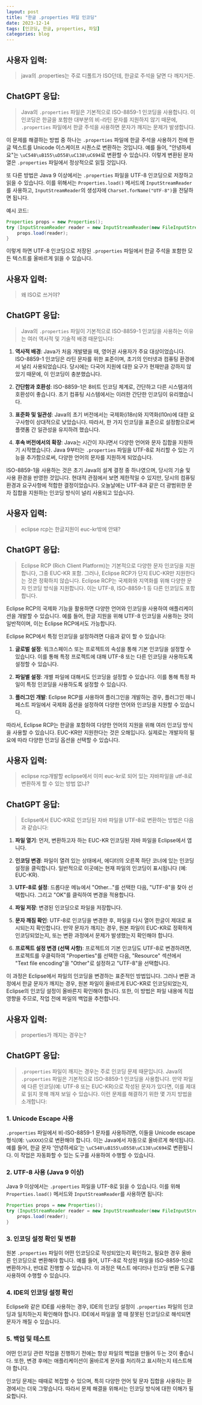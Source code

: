 ```yaml
---
layout: post
title: "한글 .properties 파일 인코딩"
date: 2023-12-14
tags: [인코딩, 한글, properties, 파일]
categories: blog
---
```


## 사용자 입력:
> java의 .properties는 주로 디폴트가 ISO던데, 한글로 주석을 달면 다 깨지거든.

## ChatGPT 응답:
> Java의 `.properties` 파일은 기본적으로 ISO-8859-1 인코딩을 사용합니다. 이 인코딩은 한글을 포함한 대부분의 비-라틴 문자를 지원하지 않기 때문에, `.properties` 파일에서 한글 주석을 사용하면 문자가 깨지는 문제가 발생합니다.

이 문제를 해결하는 방법 중 하나는 `.properties` 파일에 한글 주석을 사용하기 전에 한글 텍스트를 Unicode 이스케이프 시퀀스로 변환하는 것입니다. 예를 들어, "안녕하세요"는 `\uC548\uB155\uD558\uC138\uC694`로 변환할 수 있습니다. 이렇게 변환된 문자열은 `.properties` 파일에서 정상적으로 읽힐 것입니다.

또 다른 방법은 Java 9 이상에서는 `.properties` 파일을 UTF-8 인코딩으로 저장하고 읽을 수 있습니다. 이를 위해서는 `Properties.load()` 메서드에 `InputStreamReader`를 사용하고, `InputStreamReader`의 생성자에 `Charset.forName("UTF-8")`을 전달하면 됩니다.

예시 코드:
```java
Properties props = new Properties();
try (InputStreamReader reader = new InputStreamReader(new FileInputStream("yourfile.properties"), StandardCharsets.UTF_8)) {
    props.load(reader);
}
```

이렇게 하면 UTF-8 인코딩으로 저장된 `.properties` 파일에서 한글 주석을 포함한 모든 텍스트를 올바르게 읽을 수 있습니다.

## 사용자 입력:
> 왜 ISO로 쓰거야?

## ChatGPT 응답:
> Java의 `.properties` 파일이 기본적으로 ISO-8859-1 인코딩을 사용하는 이유는 여러 역사적 및 기술적 배경 때문입니다:

1. **역사적 배경**: Java가 처음 개발됐을 때, 영어권 사용자가 주요 대상이었습니다. ISO-8859-1 인코딩은 라틴 문자를 위한 표준이며, 초기의 인터넷과 컴퓨팅 환경에서 널리 사용되었습니다. 당시에는 다국어 지원에 대한 요구가 현재만큼 강하지 않았기 때문에, 이 인코딩이 충분했습니다.

2. **간단함과 호환성**: ISO-8859-1은 8비트 인코딩 체계로, 간단하고 다른 시스템과의 호환성이 좋습니다. 초기 컴퓨팅 시스템에서는 이러한 간단한 인코딩이 유리했습니다.

3. **표준화 및 일관성**: Java의 초기 버전에서는 국제화(i18n)와 지역화(l10n)에 대한 요구사항이 상대적으로 낮았습니다. 따라서, 한 가지 인코딩을 표준으로 설정함으로써 플랫폼 간 일관성을 유지하려 했습니다.

4. **후속 버전에서의 확장**: Java는 시간이 지나면서 다양한 언어와 문자 집합을 지원하기 시작했습니다. Java 9부터는 `.properties` 파일을 UTF-8로 처리할 수 있는 기능을 추가함으로써, 다양한 언어의 문자를 지원하게 되었습니다.

ISO-8859-1을 사용하는 것은 초기 Java의 설계 결정 중 하나였으며, 당시의 기술 및 사용 환경을 반영한 것입니다. 현대적 관점에서 보면 제한적일 수 있지만, 당시의 컴퓨팅 환경과 요구사항에 적합한 결정이었습니다. 오늘날에는 UTF-8과 같은 더 광범위한 문자 집합을 지원하는 인코딩 방식이 널리 사용되고 있습니다.

## 사용자 입력:
> eclipse rcp는 한글지원이 euc-kr밖에 안돼?

## ChatGPT 응답:
> Eclipse RCP (Rich Client Platform)는 기본적으로 다양한 문자 인코딩을 지원합니다, 그중 EUC-KR 포함. 그러나, Eclipse RCP가 단지 EUC-KR만 지원한다는 것은 정확하지 않습니다. Eclipse RCP는 국제화와 지역화를 위해 다양한 문자 인코딩 방식을 지원합니다. 이는 UTF-8, ISO-8859-1 등 다른 인코딩도 포함합니다.

Eclipse RCP의 국제화 기능을 활용하면 다양한 언어와 인코딩을 사용하여 애플리케이션을 개발할 수 있습니다. 예를 들어, 한글 지원을 위해 UTF-8 인코딩을 사용하는 것이 일반적이며, 이는 Eclipse RCP에서도 가능합니다.

Eclipse RCP에서 특정 인코딩을 설정하려면 다음과 같이 할 수 있습니다:

1. **글로벌 설정**: 워크스페이스 또는 프로젝트의 속성을 통해 기본 인코딩을 설정할 수 있습니다. 이를 통해 특정 프로젝트에 대해 UTF-8 또는 다른 인코딩을 사용하도록 설정할 수 있습니다.

2. **파일별 설정**: 개별 파일에 대해서도 인코딩을 설정할 수 있습니다. 이를 통해 특정 파일이 특정 인코딩을 사용하도록 설정할 수 있습니다.

3. **플러그인 개발**: Eclipse RCP를 사용하여 플러그인을 개발하는 경우, 플러그인 매니페스트 파일에서 국제화 옵션을 설정하여 다양한 언어와 인코딩을 지원할 수 있습니다.

따라서, Eclipse RCP는 한글을 포함하여 다양한 언어의 지원을 위해 여러 인코딩 방식을 사용할 수 있습니다. EUC-KR만 지원한다는 것은 오해입니다. 실제로는 개발자의 필요에 따라 다양한 인코딩 옵션을 선택할 수 있습니다.

## 사용자 입력:
> eclipse rcp개발할 eclipse에서 이미 euc-kr로 되어 있는 자바파일을 utf-8로 변환하게 할 수 있는 방법 없냐?

## ChatGPT 응답:
> Eclipse에서 EUC-KR로 인코딩된 자바 파일을 UTF-8로 변환하는 방법은 다음과 같습니다:

1. **파일 열기**: 먼저, 변환하고자 하는 EUC-KR 인코딩된 자바 파일을 Eclipse에서 엽니다.

2. **인코딩 변경**: 파일이 열려 있는 상태에서, 에디터의 오른쪽 하단 코너에 있는 인코딩 설정을 클릭합니다. 일반적으로 이곳에는 현재 파일의 인코딩이 표시됩니다 (예: EUC-KR).

3. **UTF-8로 설정**: 드롭다운 메뉴에서 "Other..."를 선택한 다음, "UTF-8"을 찾아 선택합니다. 그리고 "OK"를 클릭하여 변경을 적용합니다.

4. **파일 저장**: 변경된 인코딩으로 파일을 저장합니다.

5. **문자 깨짐 확인**: UTF-8로 인코딩을 변경한 후, 파일을 다시 열어 한글이 제대로 표시되는지 확인합니다. 만약 문자가 깨지는 경우, 원본 파일이 EUC-KR로 정확하게 인코딩되었는지, 또는 변환 과정에서 문제가 발생했는지 확인해야 합니다.

6. **프로젝트 설정 변경 (선택 사항)**: 프로젝트의 기본 인코딩도 UTF-8로 변경하려면, 프로젝트를 우클릭하여 "Properties"를 선택한 다음, "Resource" 섹션에서 "Text file encoding"을 "Other"로 설정하고 "UTF-8"을 선택합니다.

이 과정은 Eclipse에서 파일의 인코딩을 변경하는 표준적인 방법입니다. 그러나 변환 과정에서 한글 문자가 깨지는 경우, 원본 파일이 올바르게 EUC-KR로 인코딩되었는지, Eclipse의 인코딩 설정이 올바른지 확인해야 합니다. 또한, 이 방법은 파일 내용에 직접 영향을 주므로, 작업 전에 파일의 백업을 추천합니다.

## 사용자 입력:
> properties가 깨지는 경우는?

## ChatGPT 응답:
> `.properties` 파일이 깨지는 경우는 주로 인코딩 문제 때문입니다. Java의 `.properties` 파일은 기본적으로 ISO-8859-1 인코딩을 사용합니다. 만약 파일에 다른 인코딩(예: UTF-8 또는 EUC-KR)으로 작성된 문자가 있다면, 이를 제대로 읽지 못해 깨져 보일 수 있습니다. 이런 문제를 해결하기 위한 몇 가지 방법을 소개합니다:

### 1. Unicode Escape 사용
`.properties` 파일에서 비-ISO-8859-1 문자를 사용하려면, 이들을 Unicode escape 형식(예: `\uXXXX`)으로 변환해야 합니다. 이는 Java에서 자동으로 올바르게 해석됩니다. 예를 들어, 한글 문자 '안녕하세요'는 `\uC548\uB155\uD558\uC138\uC694`로 변환됩니다. 이 작업은 자동화할 수 있는 도구를 사용하여 수행할 수 있습니다.

### 2. UTF-8 사용 (Java 9 이상)
Java 9 이상에서는 `.properties` 파일을 UTF-8로 읽을 수 있습니다. 이를 위해 `Properties.load()` 메서드와 `InputStreamReader`를 사용하면 됩니다:

```java
Properties props = new Properties();
try (InputStreamReader reader = new InputStreamReader(new FileInputStream("path/to/yourfile.properties"), StandardCharsets.UTF_8)) {
    props.load(reader);
}
```

### 3. 인코딩 설정 확인 및 변환
원본 `.properties` 파일이 어떤 인코딩으로 작성되었는지 확인하고, 필요한 경우 올바른 인코딩으로 변환해야 합니다. 예를 들어, UTF-8로 작성된 파일을 ISO-8859-1으로 변환하거나, 반대로 진행할 수 있습니다. 이 과정은 텍스트 에디터나 인코딩 변환 도구를 사용하여 수행할 수 있습니다.

### 4. IDE의 인코딩 설정 확인
Eclipse와 같은 IDE를 사용하는 경우, IDE의 인코딩 설정이 `.properties` 파일의 인코딩과 일치하는지 확인해야 합니다. IDE에서 파일을 열 때 잘못된 인코딩으로 해석되면 문자가 깨질 수 있습니다.

### 5. 백업 및 테스트
어떤 인코딩 관련 작업을 진행하기 전에는 항상 파일의 백업을 만들어 두는 것이 좋습니다. 또한, 변경 후에는 애플리케이션이 올바르게 문자를 처리하고 표시하는지 테스트해야 합니다.

인코딩 문제는 때때로 복잡할 수 있으며, 특히 다양한 언어 및 문자 집합을 사용하는 환경에서는 더욱 그렇습니다. 따라서 문제 해결을 위해서는 인코딩 방식에 대한 이해가 필요합니다.

